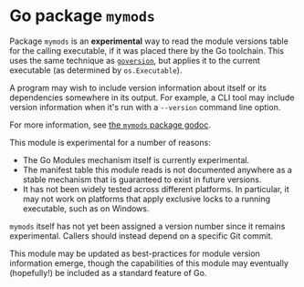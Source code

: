 # Go package `mymods`

Package `mymods` is an **experimental** way to read the module versions table
for the calling executable, if it was placed there by the Go toolchain.
This uses the same technique as
[`goversion`](https://github.com/rsc/goversion), but applies it to the current
executable (as determined by `os.Executable`).

A program may wish to include version information about itself or its
dependencies somewhere in its output. For example, a CLI tool may include
version information when it's run with a `--version` command line option.

For more information, see [the `mymods` package godoc](https://godoc.org/github.com/apparentlymart/go-mymods/mymods).

This module is experimental for a number of reasons:

- The Go Modules mechanism itself is currently experimental.
- The manifest table this module reads is not documented anywhere as a stable
  mechanism that is guaranteed to exist in future versions.
- It has not been widely tested across different platforms. In particular, it
  may not work on platforms that apply exclusive locks to a running executable,
  such as on Windows.

`mymods` itself has not yet been assigned a version number since it remains
experimental. Callers should instead depend on a specific Git commit.

This module may be updated as best-practices for module version information
emerge, though the capabilities of this module may eventually (hopefully!) be
included as a standard feature of Go.

